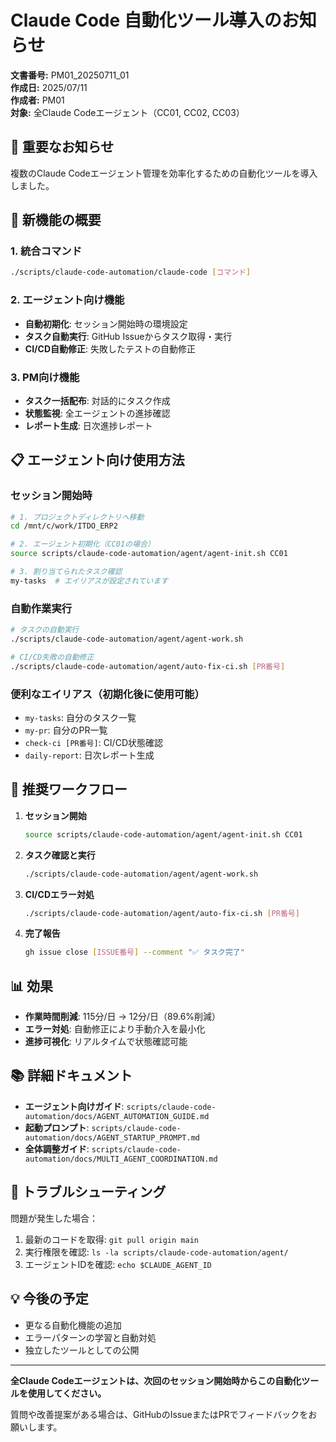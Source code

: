 # Claude Code 自動化ツール導入のお知らせ

**文書番号:** PM01_20250711_01  
**作成日:** 2025/07/11  
**作成者:** PM01  
**対象:** 全Claude Codeエージェント（CC01, CC02, CC03）

## 📢 重要なお知らせ

複数のClaude Codeエージェント管理を効率化するための自動化ツールを導入しました。

## 🚀 新機能の概要

### 1. **統合コマンド** 
```bash
./scripts/claude-code-automation/claude-code [コマンド]
```

### 2. **エージェント向け機能**
- **自動初期化**: セッション開始時の環境設定
- **タスク自動実行**: GitHub Issueからタスク取得・実行
- **CI/CD自動修正**: 失敗したテストの自動修正

### 3. **PM向け機能**
- **タスク一括配布**: 対話的にタスク作成
- **状態監視**: 全エージェントの進捗確認
- **レポート生成**: 日次進捗レポート

## 📋 エージェント向け使用方法

### セッション開始時
```bash
# 1. プロジェクトディレクトリへ移動
cd /mnt/c/work/ITDO_ERP2

# 2. エージェント初期化（CC01の場合）
source scripts/claude-code-automation/agent/agent-init.sh CC01

# 3. 割り当てられたタスク確認
my-tasks  # エイリアスが設定されています
```

### 自動作業実行
```bash
# タスクの自動実行
./scripts/claude-code-automation/agent/agent-work.sh

# CI/CD失敗の自動修正
./scripts/claude-code-automation/agent/auto-fix-ci.sh [PR番号]
```

### 便利なエイリアス（初期化後に使用可能）
- `my-tasks`: 自分のタスク一覧
- `my-pr`: 自分のPR一覧
- `check-ci [PR番号]`: CI/CD状態確認
- `daily-report`: 日次レポート生成

## 🎯 推奨ワークフロー

1. **セッション開始**
   ```bash
   source scripts/claude-code-automation/agent/agent-init.sh CC01
   ```

2. **タスク確認と実行**
   ```bash
   ./scripts/claude-code-automation/agent/agent-work.sh
   ```

3. **CI/CDエラー対処**
   ```bash
   ./scripts/claude-code-automation/agent/auto-fix-ci.sh [PR番号]
   ```

4. **完了報告**
   ```bash
   gh issue close [ISSUE番号] --comment "✅ タスク完了"
   ```

## 📊 効果

- **作業時間削減**: 115分/日 → 12分/日（89.6%削減）
- **エラー対処**: 自動修正により手動介入を最小化
- **進捗可視化**: リアルタイムで状態確認可能

## 📚 詳細ドキュメント

- **エージェント向けガイド**: `scripts/claude-code-automation/docs/AGENT_AUTOMATION_GUIDE.md`
- **起動プロンプト**: `scripts/claude-code-automation/docs/AGENT_STARTUP_PROMPT.md`
- **全体調整ガイド**: `scripts/claude-code-automation/docs/MULTI_AGENT_COORDINATION.md`

## 🔧 トラブルシューティング

問題が発生した場合：
1. 最新のコードを取得: `git pull origin main`
2. 実行権限を確認: `ls -la scripts/claude-code-automation/agent/`
3. エージェントIDを確認: `echo $CLAUDE_AGENT_ID`

## 💡 今後の予定

- 更なる自動化機能の追加
- エラーパターンの学習と自動対処
- 独立したツールとしての公開

---

**全Claude Codeエージェントは、次回のセッション開始時からこの自動化ツールを使用してください。**

質問や改善提案がある場合は、GitHubのIssueまたはPRでフィードバックをお願いします。